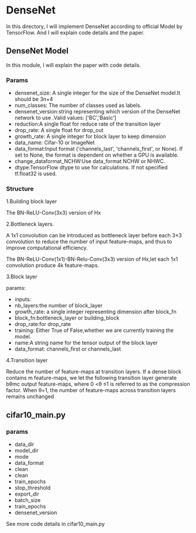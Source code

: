 # DenseNet
In this directory, I will implement DenseNet according to official Model 
by TensorFlow. And I will explain code details and the paper.

## DenseNet Model
In this module, I will explain the paper with code details.

### Params

- densenet_size: A single integer for the size of the DenseNet model.It should be 3n+4
- num_classes: The number of classes used as labels.
- densenet_version:string representing which version of the DenseNet network to use .Valid values:
['BC','Basic']
- reduction:A single float for reduce rate of the transition layer
- drop_rate: A single float for drop_out
- growth_rate: A single integer for block layer to keep dimension
- data_name: Cifar-10 or ImageNet
- data_format:Input format ('channels_last', 'channels_first', or None).
If set to None, the format is dependent on whether a GPU is available.
- change_dataformat_NCHW:Use data_format NCHW or NHWC.
- dtype:TensorFlow dtype to use for calculations. If not specified
tf.float32 is used.

### Structure
1.Building block layer

The BN-ReLU-Conv(3x3) version of Hx

2.Bottleneck layers.
 
A 1x1 convolution can be introduced as bottleneck layer before each 3×3 convolution
to reduce the number of input feature-maps, and thus to improve computational efficiency.

The BN-ReLU-Conv(1x1)-BN-Relu-Conv(3x3) version of Hx,let each
1x1 convolution produce 4k feature-maps.

3.Block layer

params:
- inputs:
- nb_layers:the number of block_layer
- growth_rate: a single integer representing dimension after block_fn 
- block_fn:bottleneck_layer or building_block
- drop_rate:for drop_rate
- training: Either True of False,whether we are currently training the model.
- name:A string name for the tensor output of the block layer
- data_format: channels_first or channels_last

4.Transition layer

Reduce the number of feature-maps at transition
layers. If a dense block contains m feature-maps, we let
the following transition layer generate bθmc output feature-maps,
where 0 <θ ≤1 is referred to as the compression factor.
When θ=1, the number of feature-maps across transition layers remains unchanged


## cifar10_main.py

### params

- data_dir
- model_dir
- mode
- data_format
- clean
- clean
- train_epochs
- stop_threshold
- export_dir
- batch_size
- train_epochs
- densenet_version

See more code details in cifar10_main.py